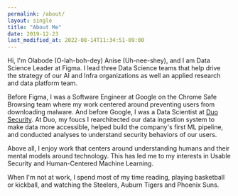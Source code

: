 ```yaml
---
permalink: /about/
layout: single
title: "About Me"
date: 2019-12-23
last_modified_at: 2022-08-14T11:34:51-09:00
---
```


Hi, I'm Olabode (O-lah-boh-dey) Anise (Uh-nee-shey), and I am Data Science Leader at Figma. I lead three Data Science teams that help drive the strategy of our AI and Infra organizations as well an applied research and data platform team. 

Before Figma, I was a Software Engineer at Google on the Chrome Safe Browsing team where my work centered around preventing users from downloading malware. And before Google, I was a Data Scientist at [Duo Security](https://duo.com/). At Duo, my foucs I rearchitected our data ingestion system to make data more accessible, helped build the company's first ML pipeline, and conducted analyses to understand security behaviors of our users. 

Above all, I enjoy work that centers around understanding humans and their mental models around technology. This has led me to my interests in Usable Security and Human-Centered Machine Learning.

When I'm not at work, I spend most of my time reading, playing basketball or kickball, and watching the Steelers, Auburn Tigers and Phoenix Suns.